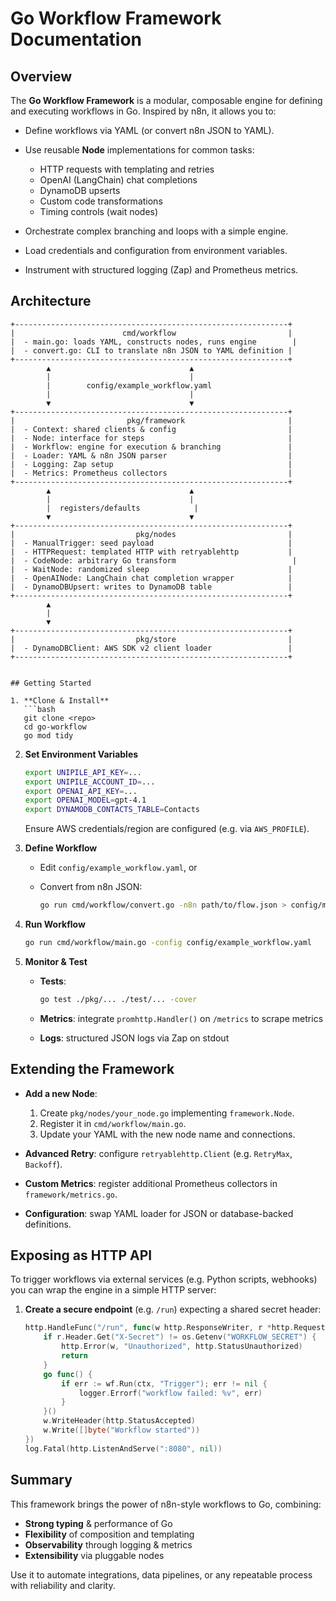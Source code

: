 # Go Workflow Framework Documentation

## Overview

The **Go Workflow Framework** is a modular, composable engine for defining and executing workflows in Go. Inspired by n8n, it allows you to:

* Define workflows via YAML (or convert n8n JSON to YAML).
* Use reusable **Node** implementations for common tasks:

  * HTTP requests with templating and retries
  * OpenAI (LangChain) chat completions
  * DynamoDB upserts
  * Custom code transformations
  * Timing controls (wait nodes)
* Orchestrate complex branching and loops with a simple engine.
* Load credentials and configuration from environment variables.
* Instrument with structured logging (Zap) and Prometheus metrics.

## Architecture

````
+-------------------------------------------------------------+
|                        cmd/workflow                         |
|  - main.go: loads YAML, constructs nodes, runs engine        |
|  - convert.go: CLI to translate n8n JSON to YAML definition |
+-------------------------------------------------------------+
        ▲                               ▲
        |                               |
        |        config/example_workflow.yaml        
        |                               |
        ▼                               ▼
+-------------------------------------------------------------+
|                         pkg/framework                       |
|  - Context: shared clients & config                         |
|  - Node: interface for steps                                |
|  - Workflow: engine for execution & branching               |
|  - Loader: YAML & n8n JSON parser                           |
|  - Logging: Zap setup                                       |
|  - Metrics: Prometheus collectors                           |
+-------------------------------------------------------------+
        ▲                               ▲
        |                               |
        |  registers/defaults            |
        ▼                               ▼
+-------------------------------------------------------------+
|                           pkg/nodes                         |
|  - ManualTrigger: seed payload                              |
|  - HTTPRequest: templated HTTP with retryablehttp           |
|  - CodeNode: arbitrary Go transform                          |
|  - WaitNode: randomized sleep                               |
|  - OpenAINode: LangChain chat completion wrapper            |
|  - DynamoDBUpsert: writes to DynamoDB table                 |
+-------------------------------------------------------------+
        ▲
        |
        ▼
+-------------------------------------------------------------+
|                           pkg/store                         |
|  - DynamoDBClient: AWS SDK v2 client loader                 |
+-------------------------------------------------------------+


## Getting Started

1. **Clone & Install**
   ```bash
   git clone <repo>
   cd go-workflow
   go mod tidy
````

2. **Set Environment Variables**

   ```bash
   export UNIPILE_API_KEY=...
   export UNIPILE_ACCOUNT_ID=...
   export OPENAI_API_KEY=...
   export OPENAI_MODEL=gpt-4.1
   export DYNAMODB_CONTACTS_TABLE=Contacts
   ```

   Ensure AWS credentials/region are configured (e.g. via `AWS_PROFILE`).

3. **Define Workflow**

   * Edit `config/example_workflow.yaml`, or
   * Convert from n8n JSON:

     ```bash
     go run cmd/workflow/convert.go -n8n path/to/flow.json > config/myflow.yaml
     ```

4. **Run Workflow**

   ```bash
   go run cmd/workflow/main.go -config config/example_workflow.yaml
   ```

5. **Monitor & Test**

   * **Tests**:

     ```bash
     go test ./pkg/... ./test/... -cover
     ```
   * **Metrics**: integrate `promhttp.Handler()` on `/metrics` to scrape metrics
   * **Logs**: structured JSON logs via Zap on stdout

## Extending the Framework

* **Add a new Node**:

  1. Create `pkg/nodes/your_node.go` implementing `framework.Node`.
  2. Register it in `cmd/workflow/main.go`.
  3. Update your YAML with the new node name and connections.

* **Advanced Retry**: configure `retryablehttp.Client` (e.g. `RetryMax`, `Backoff`).

* **Custom Metrics**: register additional Prometheus collectors in `framework/metrics.go`.

* **Configuration**: swap YAML loader for JSON or database-backed definitions.

## Exposing as HTTP API

To trigger workflows via external services (e.g. Python scripts, webhooks) you can wrap the engine in a simple HTTP server:

1. **Create a secure endpoint** (e.g. `/run`) expecting a shared secret header:
   ```go
   http.HandleFunc("/run", func(w http.ResponseWriter, r *http.Request) {
       if r.Header.Get("X-Secret") != os.Getenv("WORKFLOW_SECRET") {
           http.Error(w, "Unauthorized", http.StatusUnauthorized)
           return
       }
       go func() {
           if err := wf.Run(ctx, "Trigger"); err != nil {
               logger.Errorf("workflow failed: %v", err)
           }
       }()
       w.WriteHeader(http.StatusAccepted)
       w.Write([]byte("Workflow started"))
   })
   log.Fatal(http.ListenAndServe(":8080", nil))

## Summary

This framework brings the power of n8n-style workflows to Go, combining:

* **Strong typing** & performance of Go
* **Flexibility** of composition and templating
* **Observability** through logging & metrics
* **Extensibility** via pluggable nodes

Use it to automate integrations, data pipelines, or any repeatable process with reliability and clarity.

